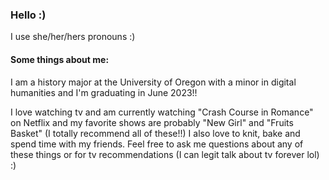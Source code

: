 ### Hello :)

I use she/her/hers pronouns :)

#### Some things about me: 
I am a history major at the University of Oregon with a minor in digital humanities and I'm graduating in June 2023!! 

I love watching tv and am currently watching "Crash Course in Romance" on Netflix and my favorite shows are probably "New Girl" and "Fruits Basket" (I totally recommend all of these!!) I also love to knit, bake and spend time with my friends. Feel free to ask me questions about any of these things or for tv recommendations (I can legit talk about tv forever lol) :)

<!--
**mariashimota/mariashimota** is a ✨ _special_ ✨ repository because its `README.md` (this file) appears on your GitHub profile.




